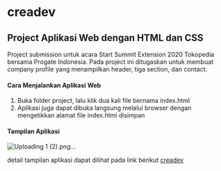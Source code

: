 creadev
== 
Project Aplikasi Web dengan HTML dan CSS
--
Project submission untuk acara Start Summit Extension 2020 Tokopedia bersama Progate Indonesia. Pada project ini ditugaskan untuk membuat company profile yang menampilkan header, tiga section, dan contact.


#### Cara Menjalankan Aplikasi Web
1. Buka folder project, lalu klik dua kali file bernama index.html
2. Aplikasi juga dapat dibuka langsung melalui browser dengan mengetikkan alamat file index.html disimpan

#### Tampilan Aplikasi
![Uploading 1 (2).png…]()

detail tampilan aplikasi dapat dilihat pada link berikut [creadev](https://www.behance.net/gallery/111497755/Creadev-Project)
